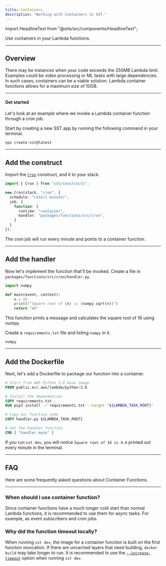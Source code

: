 ```yaml
---
title: Containers
description: "Working with Containers in SST."
---
```


import HeadlineText from "@site/src/components/HeadlineText";

<HeadlineText>

Use containers in your Lambda functions.

</HeadlineText>

---

## Overview

There may be instances when your code exceeds the 250MB Lambda limit. Examples could be video processing or ML tasks with large dependencies. In such cases, containers can be a viable solution. Lambda container functions allows for a maximum size of 10GB.

---

#### Get started

Let's look at an example where we invoke a Lambda container function through a cron job.

Start by creating a new SST app by running the following command in your terminal.

```bash
npx create-sst@latest
```

---

## Add the construct

Import the [`Cron`](constructs/Cron.md) construct, and it to your stack.

```ts title="stacks/MyStack.ts"
import { Cron } from "sst/constructs";

new Cron(stack, "cron", {
  schedule: "rate(1 minute)",
  job: {
    function: {
      runtime: "container",
      handler: "packages/functions/src/cron",
    }
  }
});
```

The cron job will run every minute and points to a container function.

---

## Add the handler

Now let's implement the function that'll be invoked. Create a file in `packages/functions/src/cron/handler.py`.

```py title="packages/functions/src/cron/handler.py"
import numpy

def main(event, context):
    n = 16
    print(f"Square root of {n} is {numpy.sqrt(n)}")
    return "ok"
```

This function prints a message and calculates the square root of 16 using numpy.

Create a `requirements.txt` file and listing `numpy` in it.

``` title="packages/functions/src/cron/requirements.txt"
numpy
```

---

## Add the Dockerfile

Next, let's add a Dockerfile to package our function into a container.

```Dockerfile title="packages/functions/src/cron/Dockerfile"
# Start from AWS Python 3.8 base image
FROM public.ecr.aws/lambda/python:3.8

# Install the dependencies
COPY requirements.txt .
RUN pip3 install -r requirements.txt --target "${LAMBDA_TASK_ROOT}"

# Copy our function code
COPY handler.py ${LAMBDA_TASK_ROOT}

# Set the handler function
CMD [ "handler.main" ]
```

If you run `sst dev`, you will notice `Square root of 16 is 4.0` printed out every minute in the terminal.

---

## FAQ

Here are some frequently asked questions about Container Functions.

---

### When should I use container function?

Since container functions have a much longer cold start than normal Lambda functions, it is recommended to use them for async tasks. For example, as event subscribers and cron jobs.

### Why did the function timeout locally?

When running `sst dev`, the image for a container function is built on the first function invocation. If there are uncached layers that need building, `docker build` may take longer to run. It is recommended to use the [`--increase-timeout`](packages/sst.md#sst-dev) option when running `sst dev`.